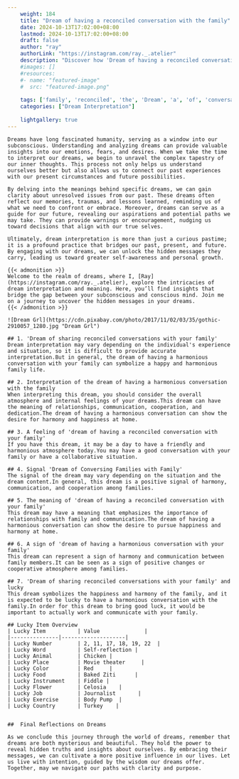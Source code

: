 ```yaml
---
    weight: 184
    title: "Dream of having a reconciled conversation with the family"  # Assuming 'title' column exists
    date: 2024-10-13T17:02:00+08:00
    lastmod: 2024-10-13T17:02:00+08:00
    draft: false
    author: "ray"
    authorLink: "https://instagram.com/ray._.atelier"
    description: "Discover how 'Dream of having a reconciled conversation with the family' can interpret your future and uncover its significant meanings in your life."
    #images: []
    #resources:
    #- name: "featured-image"
    #  src: "featured-image.png"
    
    tags: ['family', 'reconciled', 'the', 'Dream', 'a', 'of', 'conversation', 'with', 'having']
    categories: ["Dream Interpretation"]
    
    lightgallery: true
---
```

    
    Dreams have long fascinated humanity, serving as a window into our subconscious. Understanding and analyzing dreams can provide valuable insights into our emotions, fears, and desires. When we take the time to interpret our dreams, we begin to unravel the complex tapestry of our inner thoughts. This process not only helps us understand ourselves better but also allows us to connect our past experiences with our present circumstances and future possibilities.
    
    By delving into the meanings behind specific dreams, we can gain clarity about unresolved issues from our past. These dreams often reflect our memories, traumas, and lessons learned, reminding us of what we need to confront or embrace. Moreover, dreams can serve as a guide for our future, revealing our aspirations and potential paths we may take. They can provide warnings or encouragement, nudging us toward decisions that align with our true selves.
    
    Ultimately, dream interpretation is more than just a curious pastime; it is a profound practice that bridges our past, present, and future. By engaging with our dreams, we can unlock the hidden messages they carry, leading us toward greater self-awareness and personal growth.
    
    {{< admonition >}}
    Welcome to the realm of dreams, where I, [Ray](https://instagram.com/ray._.atelier), explore the intricacies of dream interpretation and meaning. Here, you’ll find insights that bridge the gap between your subconscious and conscious mind. Join me on a journey to uncover the hidden messages in your dreams.
    {{< /admonition >}}
    
    ![Dream Grl](https://cdn.pixabay.com/photo/2017/11/02/03/35/gothic-2910057_1280.jpg "Dream Grl")
    
    ## 1. 'Dream of sharing reconciled conversations with your family'
    Dream interpretation may vary depending on the individual's experience and situation, so it is difficult to provide accurate interpretation.But in general, the dream of having a harmonious conversation with your family can symbolize a happy and harmonious family life.
    
    ## 2. Interpretation of the dream of having a harmonious conversation with the family
    When interpreting this dream, you should consider the overall atmosphere and internal feelings of your dreams.This dream can have the meaning of relationships, communication, cooperation, and dedication.The dream of having a harmonious conversation can show the desire for harmony and happiness at home.
    
    ## 3. A feeling of 'dream of having a reconciled conversation with your family'
    If you have this dream, it may be a day to have a friendly and harmonious atmosphere today.You may have a good conversation with your family or have a collaborative situation.
    
    ## 4. Signal 'Dream of Conversing Families with Family'
    The signal of the dream may vary depending on the situation and the dream content.In general, this dream is a positive signal of harmony, communication, and cooperation among families.
    
    ## 5. The meaning of 'dream of having a reconciled conversation with your family'
    This dream may have a meaning that emphasizes the importance of relationships with family and communication.The dream of having a harmonious conversation can show the desire to pursue happiness and harmony at home.
    
    ## 6. A sign of 'dream of having a harmonious conversation with your family'
    This dream can represent a sign of harmony and communication between family members.It can be seen as a sign of positive changes or cooperative atmosphere among families.
    
    ## 7. 'Dream of sharing reconciled conversations with your family' and lucky
    This dream symbolizes the happiness and harmony of the family, and it is expected to be lucky to have a harmonious conversation with the family.In order for this dream to bring good luck, it would be important to actually work and communicate with your family.
    
    ## Lucky Item Overview
    | Lucky Item          | Value              |
    |---------------|--------------------|
    | Lucky Number        | 2, 11, 17, 18, 19, 22  |
    | Lucky Word          | Self-reflection |
    | Lucky Animal        | Chicken |
    | Lucky Place         | Movie theater     |
    | Lucky Color         | Red     |
    | Lucky Food          | Baked Ziti      |
    | Lucky Instrument    | Fiddle |
    | Lucky Flower        | Celosia    |
    | Lucky Job           | Journalist       |
    | Lucky Exercise      | Body Pump  |
    | Lucky Country       | Turkey    |
    
    
    ##  Final Reflections on Dreams
    
    As we conclude this journey through the world of dreams, remember that dreams are both mysterious and beautiful. They hold the power to reveal hidden truths and insights about ourselves. By embracing their messages, we can cultivate a more positive influence in our lives. Let us live with intention, guided by the wisdom our dreams offer. Together, may we navigate our paths with clarity and purpose.
    